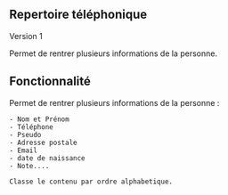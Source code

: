 ## Repertoire téléphonique

Version 1

Permet de rentrer plusieurs informations de la personne.


## Fonctionnalité

Permet de rentrer plusieurs informations de la personne :

    - Nom et Prénom
    - Téléphone
    - Pseudo
    - Adresse postale
    - Email
    - date de naissance
    - Note....

    Classe le contenu par ordre alphabetique.
